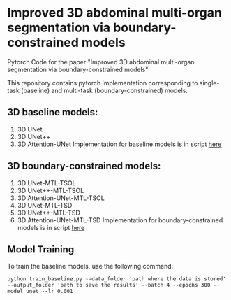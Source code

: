 # Improved 3D abdominal multi-organ segmentation via boundary-constrained models

Pytorch Code for the paper "Improved 3D abdominal multi-organ segmentation via boundary-constrained models"

This repository contains pytorch implementation corresponding to single-task (baseline) and multi-task (boundary-constrained) models.

## 3D baseline models:
1. 3D UNet
2. 3D UNet++
3. 3D Attention-UNet
Implementation for baseline models is in script [here](https://github.com/samra-irshad/3d-multitask-unet/blob/main/model/baseline_models.py)

## 3D boundary-constrained models:
1. 3D UNet-MTL-TSOL
2. 3D UNet++-MTL-TSOL
3. 3D Attention-UNet-MTL-TSOL
4. 3D UNet-MTL-TSD
5. 3D UNet++-MTL-TSD
6. 3D Attention-UNet-MTL-TSD
Implementation for boundary-constrained models is in script [here](https://github.com/samra-irshad/3d-multitask-unet/blob/main/model/boundary_constrained_models.py)

## Model Training 
To train the baseline models, use the following command:

`python train_baseline.py --data_folder 'path where the data is stored' --output_folder 'path to save the results' --batch 4 --epochs 300 --model unet --lr 0.001`
